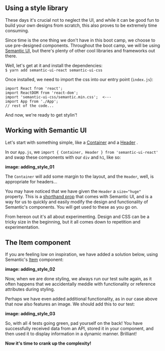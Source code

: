 ## Using a style library
These days it's crucial not to neglect the UI, and while it can be good fun to build your own designs from scratch, this also proves to be extremely time consuming.  

Since time is the one thing we don't have in this boot camp, we choose to use pre-designed components. 
Throughout the boot camp, we will be using [Semantic UI,](https://react.semantic-ui.com/) but there's plenty of other cool libraries and frameworks out there. 

Well, let's get at it and install the dependencies:  
```$ yarn add semantic-ui-react semantic-ui-css```  

Once installed, we need to import the css into our entry point (```index.js```):  
```
import React from 'react';
import ReactDOM from 'react-dom';
import 'semantic-ui-css/semantic.min.css';  <---
import App from './App';
// rest of the code...
```

And now, we're ready to get stylin'!

## Working with Semantic UI
Let's start with something simple, like a [Container](https://react.semantic-ui.com/elements/container/)   and a [Header](https://react.semantic-ui.com/elements/header/)  .  

In our ```App.js```, we ```import { Container, Header } from 'semantic-ui-react'``` and swap these components with our ```div``` and ```h1```, like so:

**image: adding_style_01**

The ```Container``` will add some margin to the layout, and the ```Header```, well, is appropriate for headers...  

You may have noticed that we have given the ```Header``` a ```size="huge"``` property. This is a [shorthand prop](https://react.semantic-ui.com/shorthand-props) that comes with Semantic UI, and is a way for us to quickly and easily modify the design and functionality of Semantic's components. You will get used to these as you go on.  

From hereon out it's all about experimenting. Design and CSS can be a tricky size in the beginning, but it all comes down to repetition and experimentation.

## The Item component
If you are feeling low on inspiration, we have added a solution below, using Semantic's [Item](https://react.semantic-ui.com/views/item/) component:

**image: adding_style_02**

Now, when we are done styling, we always run our test suite again, as it often happens that we accidentally meddle with functionality or reference attributes during styling. 

Perhaps we have even added additional functionality, as in our case above that now also features an image. We should add this to our test:

**image: adding_style_03**

So, with all 4 tests going green, pad yourself on the back! You have successfully received data from an API, stored it in your component, and then used it to display information in a dynamic manner. Brilliant! 

**Now it's time to crank up the complexity!**